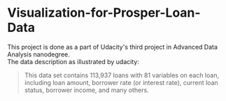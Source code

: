 # Visualization-for-Prosper-Loan-Data
This project is done as a part of Udacity's third project in Advanced Data Analysis nanodegree.  
The data description as illustrated by udacity:
> This data set contains 113,937 loans with 81 variables on each loan, including loan amount, borrower rate (or interest rate), current loan status, borrower income, and many     others. 
